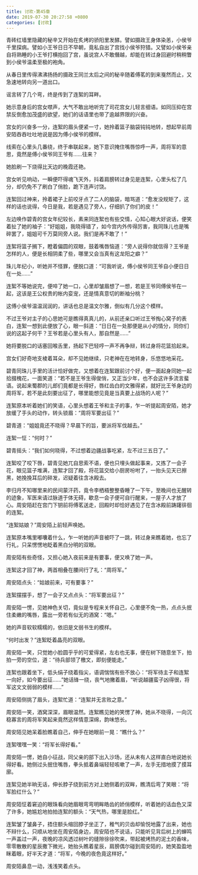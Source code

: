 ```yaml
---
title: 讨欢-第45章
date: 2019-07-30 20:27:58 +0800
categories: [讨欢]
---
```


青砖红墙里隐藏的秘辛又开始在炙烤的骄阳里发酵。譬如摄政王身体染恙，小侯爷千里探病。譬如小王爷日日不早朝，竟私自出了宫找小侯爷狩猎。又譬如小侯爷亲自将熟睡的小王爷打横抱回了宫，虽说宫人不敢僭越，却能在转过身回避时稍稍瞥到小侯爷温柔至极的袍角。

从春日里传得沸沸扬扬的摄政王同兰太后之间的秘辛随着傅茗的到来戛然而止，又急速地转向另一道出口。

谣言转了几个弯，终是传到了连絮的耳畔。

她示意身后的宫女噤声，大气不敢出地听完了司花宫女儿轻言细语。如同压抑在宫禁反倒愈加茂盛的欲望，她们的话语里也带了逾越界限的兴奋。

宫女的兴奋多一分，连絮的眉头便紧一寸，她拎着篮子脑袋钝钝地转，想起早前周安陌吞吞吐吐地说是因为傅小侯爷的模样。

线索在心里头几番绕，终于串联起来，她下意识掩住嘴唇惊呼一声，周将军的意思，竟然是傅小侯爷同王爷有……往来？

她脸刷一下烧得比天边的晚霞还艳。

宫女听见响动，一瞬便吓得魂飞天外，抖着肩膀转过身见是连絮，心里头松了几分，却仍免不了刷白了俏脸，跪下连声讨饶。

连絮回过神来，拎着裙子上前咬牙点了二人的脑袋，暗骂道：“愈发没规矩了，这样的话也说得，今日是我，若是遇见了旁人，仔细扒了你们的皮！”

左边唤作碧青的宫女年纪较长，素来同连絮也有些交情，心知心眼大好说话，便笑着扯了她的袖子：“好姐姐，我晓得错了，如今宫内外传得厉害，我同珠儿也是嘴碎罢了，姐姐可千万莫同旁人说。我们是再不敢了！”

连絮将篮子搁下，瞪着偏圆的双眼，鼓着嘴唇恼道：“旁人说得你就信得？王爷是怎样的人，便是长相阴柔了些，哪里又会当真有这龙阳之癖？”

珠儿年纪小，听她并不怪罪，便脱口道：“可我听说，傅小侯爷同王爷自小便日日在一处……”

连絮不等她说完，便啐了她一口，心里却皱眉想了一想，若是王爷同傅侯爷在一起，这该是王公权贵的帐内娈宠，还是情真意切的断袖分桃？

这傅小侯爷温温润润的，讲话也总是温文尔雅，倒似有几分这个模样。

不过王爷对主子的心思她可是瞧得真真儿的，从前还亲口听过王爷掏心窝子的表白，连絮一想到此便放了心，眼一斜道：“日日在一处那便是从小的情分，同你们说的这起子何干？王爷若是心里头有人，那自然是……”

她将要脱口的话塞回喉舌里，扬起下巴轻哼一声不再争辩，转过身将花篮拾起来。

宫女们好奇地支棱着耳朵，却不见她继续，只老神在在地转身，乐悠悠地采花。

碧青同珠儿手里的活计恰好做完，又想着在连絮跟前讨个好，便一面起身同她一起拾掇槐花，一面笑道：“若不是王爷生得俊俏，又正当少年，也不会这许多流言蜚语。说起来蜀郡的儿郎们竟都是长得好，唇红齿白的文雅得紧，就好比王爷身边的周将军，若不是此刻要出征了，哪里能想见竟是当真要上战场的人呢？”

连絮原本听着她们的笑语，心里头想着王爷和主子的事，乍一听提起周安陌，她才放缓了手头的动作，转头锁眉：“周将军要出征？”

碧青道：“姐姐竟还不晓得？早晨下的旨，要派将军伐越去。”

连絮一怔：“何时？”

碧青摇头：“我们如何晓得，不过想着边疆战事吃紧，左不过三五日了。”

连絮咬了咬下唇，碧青见她兀自思索不语，便也只埋头做起事来，又拣了一会子花，眼见篮子堆满，连絮才回了殿，将花篮交给小厨房吩咐了，一抬头见天已擦黑，她挽挽耳后的碎发，迟疑着往含冰殿去。

李归月不知哪里来的民间蒙汗药，竟令李栖梧整整昏睡了一下午，至晚间也无醒转的迹象，军医来请过脉道于体无碍，歇息一会子便可自行醒来，一屋子人才放了心。周安陌赶在宫门下钥前将傅茗送走，回殿时却恰好遇见了在含冰殿前踌躇徘徊的连絮。

“连絮姑娘？”周安陌上前轻声唤她。

连絮原本嘴里嘟囔着什么，乍一听她的声音被吓了一跳，转过身来瞧着她，也忘了行礼，只呆愣愣地眨着黑白分明的双眼。

周安陌有些奇怪，又担心她入夜前来是有要事，便又唤了她一声。

连絮这才回了神，两首相叠在腰间行了礼：“周将军。”

周安陌点头：“姑娘前来，可有要事？”

连絮摆摆手，想了一会子又点点头：“将军要出征？”

周安陌一愣，见她神色关切，竟似是专程来关怀自己，心里便不免一热，点点头抿住柔嫩的嘴唇，露出一旁若有似无的酒窝：“嗯。”

她的声音软软糯糯的，依旧是文弱书生的模样。

“何时出发？”连絮眨着晶亮的双眼。

周安陌一笑，只觉她小脸圆乎乎的可爱得紧，左右也无事，便在树下随意坐下，拍拍一旁的空位，道：“待兵部领了檄文，即刻便能走。”

连絮也跟着坐下，低头绢子绕着指尖，语调惴惴有些不放心：“将军待主子和连絮一向好，如今要出征……”她话锋一绕，丧气地撇着眉，“听说越疆蛮子凶得很，将军这文文弱弱的模样……”

周安陌侧挑了眉头，连絮忙道：“连絮并无言败之意。”

周安陌一笑，酒窝深深，眉眼温然。连絮瞧见她的笑愣了神，她从不晓得，一向沉稳寡言的周将军笑起来竟然这样情意深绵，韵味悠长。

周安陌见她呆着脸瞧着自己，伸手在她眼前一晃：“瞧什么？”

连絮嘿嘿一笑：“将军长得好看。”

周安陌一愣，她自小征战，同父亲的部下出入沙场，还从未有人这样直白地说她长得好看。她侧过头抿住嘴唇，拳头抵着鼻端轻轻咳嗽了一声，左手无措地摸了摸耳廓。

连絮见她半晌无话，伸长脖子绕到前方对上她侧着的双眸，瞧清后弯了笑眼：“将军脸红什么？”

周安陌怔着窘迫的眼珠看向她眉眼弯弯明眸皓齿的娇俏模样，听着她的话血色又深了许多，她尴尬地拍拍连絮的额头：“天气热，哪里是脸红。”

连絮皱了皱鼻子，捂住额头缩回脖子坐正了，稚气的贝齿却愉悦地露了出来，她也不辩什么，只顺从地坐在周安陌身边，周安陌也不说话，只能听见背后树上的蝉鸣一声盖过一声，夜晚的凉风透过树叶的缝隙徐徐吹来，带起被烤热的泥土的香味，零零散散的星辰撒下微光，她抬头瞧着星辰，肩膀偶尔碰到周安陌的，她笑盈盈地眯着眼，好半天才道：“将军，今晚的夜色竟这样好。”

周安陌鼻息一动，浅浅笑着点头。


